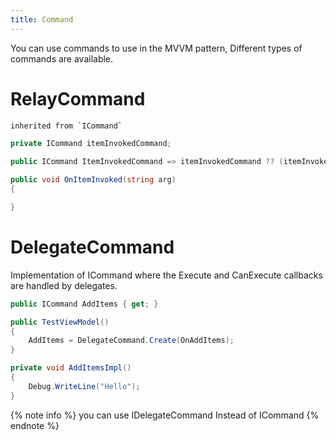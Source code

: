 ```yaml
---
title: Command
---
```


You can use commands to use in the MVVM pattern, Different types of commands are available.


# RelayCommand

```cs
inherited from `ICommand`
```

```cs
private ICommand itemInvokedCommand;

public ICommand ItemInvokedCommand => itemInvokedCommand ?? (itemInvokedCommand = new RelayCommand<string>(OnItemInvoked));

public void OnItemInvoked(string arg)
{

}
```

# DelegateCommand
Implementation of ICommand where the Execute and CanExecute callbacks are handled by delegates.

```cs
public ICommand AddItems { get; }

public TestViewModel()
{
    AddItems = DelegateCommand.Create(OnAddItems);
}

private void AddItemsImpl()
{
    Debug.WriteLine("Hello");
}
```

{% note info %}
you can use IDelegateCommand Instead of ICommand
{% endnote %}


